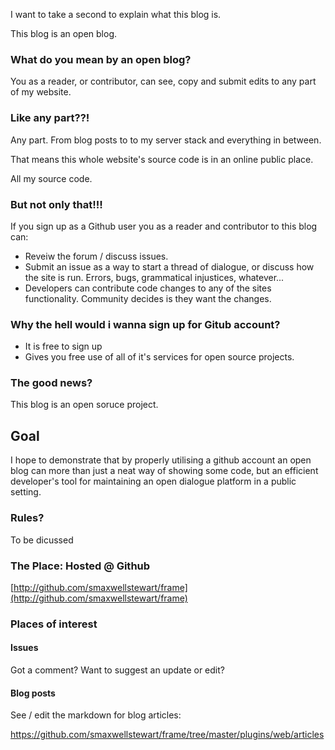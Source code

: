 I want to take a second to explain what this blog is.

This blog is an open blog.

### What do you mean by an open blog?

You as a reader, or contributor, can see, copy and submit edits to any part of my website.

### Like any part??!

Any part. From blog posts to to my server stack and everything in between. 

That means this whole website's source code is in an online public place. 

All my source code.

### But not only that!!!

If you sign up as a Github user you as a reader and contributor to this blog can:

- Reveiw the forum / discuss issues.
- Submit an issue as a way to start a thread of dialogue, or discuss how the site is run. Errors, bugs, grammatical injustices, whatever...
- Developers can contribute code changes to any of the sites functionality. Community decides is they want the changes.

### Why the hell would i wanna sign up for Gitub account?

- It is free to sign up
- Gives you free use of all of it's services for open source projects.

### The good news?

This blog is an open soruce project.

## Goal

I hope to demonstrate that by properly utilising a github account an open blog can more than just a neat way of showing some code, but an efficient developer's tool for maintaining an open dialogue platform in a public setting.

### Rules?

To be dicussed

### The Place: Hosted @ Github

[http://github.com/smaxwellstewart/frame](http://github.com/smaxwellstewart/frame)

### Places of interest

#### Issues

Got a comment? Want to suggest an update or edit?

#### Blog posts

See / edit the markdown for blog articles:

https://github.com/smaxwellstewart/frame/tree/master/plugins/web/articles

